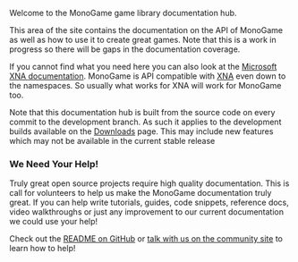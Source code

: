 Welcome to the MonoGame game library documentation hub.

This area of the site contains the documentation on the API of MonoGame as well as how to use it to create great games.
Note that this is a work in progress so there will be gaps in the documentation coverage. 

If you cannot find what you need here you can also look at the [Microsoft XNA documentation](https://msdn.microsoft.com/en-us/library/bb200104.aspx). MonoGame is API compatible
with [XNA](https://msdn.microsoft.com/en-us/library/bb203940.aspx) even down to the namespaces. So usually what works for XNA will work for MonoGame too. 

Note that this documentation hub is built from the source code on every commit to the development branch. As such 
it applies to the development builds available on the [Downloads](http://www.monogame.net/downloads) page. This may include new features which may
not be available in the current stable release 

### We Need Your Help!
Truly great open source projects require high quality documentation.  This is call for volunteers to help us make the MonoGame documentation truly great.  If you can help write tutorials, guides, code snippets, reference docs, video walkthroughs or just any improvement to our current documentation we could use your help!

Check out the [README on GitHub](https://github.com/mono/MonoGame/blob/develop/Documentation/README.md) or [talk with us on the community site](http://community.monogame.net/t/lets-improve-the-monogame-documentation/916) to learn how to help!
